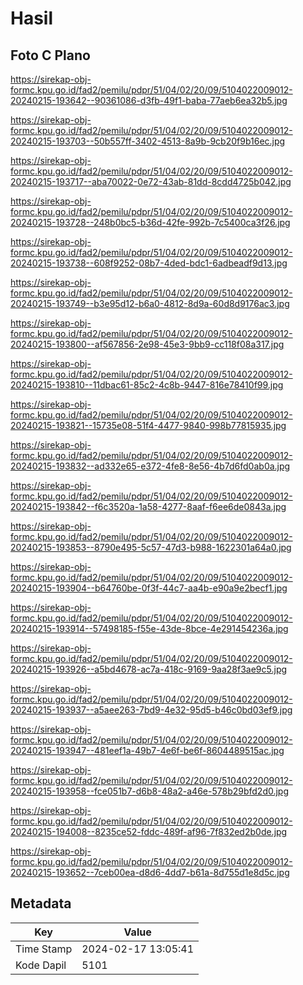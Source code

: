 # Hasil

## Foto C Plano

https://sirekap-obj-formc.kpu.go.id/fad2/pemilu/pdpr/51/04/02/20/09/5104022009012-20240215-193642--90361086-d3fb-49f1-baba-77aeb6ea32b5.jpg

https://sirekap-obj-formc.kpu.go.id/fad2/pemilu/pdpr/51/04/02/20/09/5104022009012-20240215-193703--50b557ff-3402-4513-8a9b-9cb20f9b16ec.jpg

https://sirekap-obj-formc.kpu.go.id/fad2/pemilu/pdpr/51/04/02/20/09/5104022009012-20240215-193717--aba70022-0e72-43ab-81dd-8cdd4725b042.jpg

https://sirekap-obj-formc.kpu.go.id/fad2/pemilu/pdpr/51/04/02/20/09/5104022009012-20240215-193728--248b0bc5-b36d-42fe-992b-7c5400ca3f26.jpg

https://sirekap-obj-formc.kpu.go.id/fad2/pemilu/pdpr/51/04/02/20/09/5104022009012-20240215-193738--608f9252-08b7-4ded-bdc1-6adbeadf9d13.jpg

https://sirekap-obj-formc.kpu.go.id/fad2/pemilu/pdpr/51/04/02/20/09/5104022009012-20240215-193749--b3e95d12-b6a0-4812-8d9a-60d8d9176ac3.jpg

https://sirekap-obj-formc.kpu.go.id/fad2/pemilu/pdpr/51/04/02/20/09/5104022009012-20240215-193800--af567856-2e98-45e3-9bb9-cc118f08a317.jpg

https://sirekap-obj-formc.kpu.go.id/fad2/pemilu/pdpr/51/04/02/20/09/5104022009012-20240215-193810--11dbac61-85c2-4c8b-9447-816e78410f99.jpg

https://sirekap-obj-formc.kpu.go.id/fad2/pemilu/pdpr/51/04/02/20/09/5104022009012-20240215-193821--15735e08-51f4-4477-9840-998b77815935.jpg

https://sirekap-obj-formc.kpu.go.id/fad2/pemilu/pdpr/51/04/02/20/09/5104022009012-20240215-193832--ad332e65-e372-4fe8-8e56-4b7d6fd0ab0a.jpg

https://sirekap-obj-formc.kpu.go.id/fad2/pemilu/pdpr/51/04/02/20/09/5104022009012-20240215-193842--f6c3520a-1a58-4277-8aaf-f6ee6de0843a.jpg

https://sirekap-obj-formc.kpu.go.id/fad2/pemilu/pdpr/51/04/02/20/09/5104022009012-20240215-193853--8790e495-5c57-47d3-b988-1622301a64a0.jpg

https://sirekap-obj-formc.kpu.go.id/fad2/pemilu/pdpr/51/04/02/20/09/5104022009012-20240215-193904--b64760be-0f3f-44c7-aa4b-e90a9e2becf1.jpg

https://sirekap-obj-formc.kpu.go.id/fad2/pemilu/pdpr/51/04/02/20/09/5104022009012-20240215-193914--57498185-f55e-43de-8bce-4e291454236a.jpg

https://sirekap-obj-formc.kpu.go.id/fad2/pemilu/pdpr/51/04/02/20/09/5104022009012-20240215-193926--a5bd4678-ac7a-418c-9169-9aa28f3ae9c5.jpg

https://sirekap-obj-formc.kpu.go.id/fad2/pemilu/pdpr/51/04/02/20/09/5104022009012-20240215-193937--a5aee263-7bd9-4e32-95d5-b46c0bd03ef9.jpg

https://sirekap-obj-formc.kpu.go.id/fad2/pemilu/pdpr/51/04/02/20/09/5104022009012-20240215-193947--481eef1a-49b7-4e6f-be6f-8604489515ac.jpg

https://sirekap-obj-formc.kpu.go.id/fad2/pemilu/pdpr/51/04/02/20/09/5104022009012-20240215-193958--fce051b7-d6b8-48a2-a46e-578b29bfd2d0.jpg

https://sirekap-obj-formc.kpu.go.id/fad2/pemilu/pdpr/51/04/02/20/09/5104022009012-20240215-194008--8235ce52-fddc-489f-af96-7f832ed2b0de.jpg

https://sirekap-obj-formc.kpu.go.id/fad2/pemilu/pdpr/51/04/02/20/09/5104022009012-20240215-193652--7ceb00ea-d8d6-4dd7-b61a-8d755d1e8d5c.jpg


## Metadata

| Key        | Value               |
| ---------- | ------------------- |
| Time Stamp | 2024-02-17 13:05:41 |
| Kode Dapil | 5101                |




